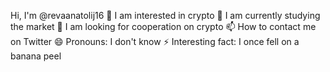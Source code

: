  Hi, I'm @revaanatolij16
 👀 I am interested in crypto 
 🌱 I am currently studying the market
 💞️ I am looking for cooperation on crypto
 📫 How to contact me on Twitter
 😄 Pronouns: I don't know
 ⚡ Interesting fact: I once fell on a banana peel 

<!---
revaanatolij16/revaanatolij16 is a ✨ special ✨ repository because its `README.md` (this file) appears on your GitHub profile.
You can click the Preview link to take a look at your changes.
--->
